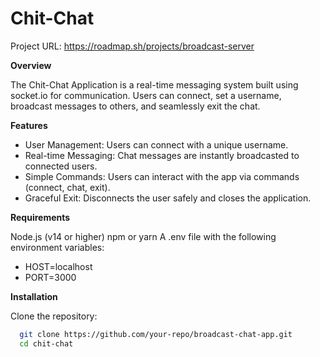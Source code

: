 # Chit-Chat
Project URL: https://roadmap.sh/projects/broadcast-server

**Overview**

The Chit-Chat Application is a real-time messaging system built using socket.io for communication. Users can connect, set a username, broadcast messages to others, and seamlessly exit the chat.

**Features**
- User Management: Users can connect with a unique username.
- Real-time Messaging: Chat messages are instantly broadcasted to connected users.
- Simple Commands: Users can interact with the app via commands (connect, chat, exit).
- Graceful Exit: Disconnects the user safely and closes the application.
  
**Requirements**

Node.js (v14 or higher)
npm or yarn
A .env file with the following environment variables:

- HOST=localhost
- PORT=3000

**Installation**

Clone the repository: 

```bash
  git clone https://github.com/your-repo/broadcast-chat-app.git
  cd chit-chat
```
  
